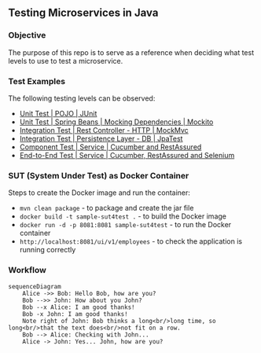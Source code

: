 ## Testing Microservices in Java

### Objective

The purpose of this repo is to serve as a reference when deciding what test levels to use to test a microservice.

### Test Examples

The following testing levels can be observed:

- [Unit Test | POJO | JUnit](src/test/java/org/chicu/model/EmployeeDetailsBuilderTest.java)
- [Unit Test | Spring Beans | Mocking Dependencies | Mockito](src/test/java/org/chicu/service/EmployeeServiceTest.java)
- [Integration Test | Rest Controller - HTTP | MockMvc](src/test/java/org/chicu/controller/EmployeeControllerTest.java)
- [Integration Test | Persistence Layer - DB | JpaTest](src/test/java/org/chicu/repository/EmployeeRepositoryTest.java)
- [Component Test | Service | Cucumber and RestAssured](src/test/resources/features/rest/user-management.feature)
- [End-to-End Test | Service | Cucumber, RestAssured and Selenium](src/test/resources/features/ui/user-management-ui.feature)

### SUT (System Under Test) as Docker Container

Steps to create the Docker image and run the container:
- `mvn clean package` - to package and create the jar file
- `docker build -t sample-sut4test .` - to build the Docker image
- `docker run -d -p 8081:8081 sample-sut4test` - to run the Docker container
- `http://localhost:8081/ui/v1/employees` - to check the application is running correctly 

### Workflow

```mermaid
sequenceDiagram
    Alice ->> Bob: Hello Bob, how are you?
    Bob -->> John: How about you John?
    Bob --x Alice: I am good thanks!
    Bob -x John: I am good thanks!
    Note right of John: Bob thinks a long<br/>long time, so long<br/>that the text does<br/>not fit on a row.
    Bob --> Alice: Checking with John...
    Alice -> John: Yes... John, how are you?
```